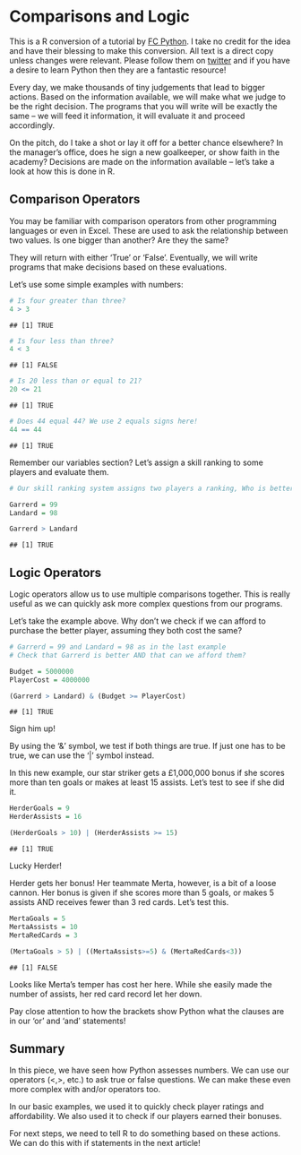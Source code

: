Comparisons and Logic
================
This is a R conversion of a tutorial by [FC Python](http://fcpython.com/python-basics/comparisons-and-logic). I take no credit for the idea and have their blessing to make this conversion. All text is a direct copy unless changes were relevant. Please follow them on [twitter](www.twitter.com/FC_Python) and if you have a desire to learn Python then they are a fantastic resource!

Every day, we make thousands of tiny judgements that lead to bigger actions. Based on the information available, we will make what we judge to be the right decision. The programs that you will write will be exactly the same – we will feed it information, it will evaluate it and proceed accordingly.

On the pitch, do I take a shot or lay it off for a better chance elsewhere? In the manager’s office, does he sign a new goalkeeper, or show faith in the academy? Decisions are made on the information available – let’s take a look at how this is done in R.

Comparison Operators
--------------------

You may be familiar with comparison operators from other programming languages or even in Excel. These are used to ask the relationship between two values. Is one bigger than another? Are they the same?

They will return with either ‘True’ or ‘False’. Eventually, we will write programs that make decisions based on these evaluations.

Let’s use some simple examples with numbers:

``` r
# Is four greater than three?
4 > 3
```

    ## [1] TRUE

``` r
# Is four less than three?
4 < 3
```

    ## [1] FALSE

``` r
# Is 20 less than or equal to 21?
20 <= 21
```

    ## [1] TRUE

``` r
# Does 44 equal 44? We use 2 equals signs here!
44 == 44
```

    ## [1] TRUE

Remember our variables section? Let’s assign a skill ranking to some players and evaluate them.

``` r
# Our skill ranking system assigns two players a ranking, Who is better?

Garrerd = 99
Landard = 98

Garrerd > Landard
```

    ## [1] TRUE

Logic Operators
---------------

Logic operators allow us to use multiple comparisons together. This is really useful as we can quickly ask more complex questions from our programs.

Let’s take the example above. Why don’t we check if we can afford to purchase the better player, assuming they both cost the same?

``` r
# Garrerd = 99 and Landard = 98 as in the last example
# Check that Garrerd is better AND that can we afford them?

Budget = 5000000
PlayerCost = 4000000

(Garrerd > Landard) & (Budget >= PlayerCost)
```

    ## [1] TRUE

Sign him up!

By using the ‘&’ symbol, we test if both things are true. If just one has to be true, we can use the ‘|’ symbol instead.

In this new example, our star striker gets a £1,000,000 bonus if she scores more than ten goals or makes at least 15 assists. Let’s test to see if she did it.

``` r
HerderGoals = 9
HerderAssists = 16

(HerderGoals > 10) | (HerderAssists >= 15)
```

    ## [1] TRUE

Lucky Herder!

Herder gets her bonus! Her teammate Merta, however, is a bit of a loose cannon. Her bonus is given if she scores more than 5 goals, or makes 5 assists AND receives fewer than 3 red cards. Let’s test this.

``` r
MertaGoals = 5
MertaAssists = 10
MertaRedCards = 3

(MertaGoals > 5) | ((MertaAssists>=5) & (MertaRedCards<3))
```

    ## [1] FALSE

Looks like Merta’s temper has cost her here. While she easily made the number of assists, her red card record let her down.

Pay close attention to how the brackets show Python what the clauses are in our ‘or’ and ‘and’ statements!

Summary
-------

In this piece, we have seen how Python assesses numbers. We can use our operators (&lt;,&gt;, etc.) to ask true or false questions. We can make these even more complex with and/or operators too.

In our basic examples, we used it to quickly check player ratings and affordability. We also used it to check if our players earned their bonuses.

For next steps, we need to tell R to do something based on these actions. We can do this with if statements in the next article!
